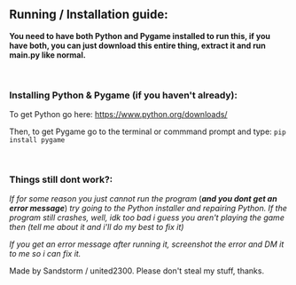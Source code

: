 ## Running / Installation guide:

**You need to have both Python and Pygame installed to run this, if you have both, you can just download this entire thing, extract it and run main.py like normal.**

<br>

### Installing Python & Pygame (if you haven't already):
To get Python go here: 
https://www.python.org/downloads/

Then, to get Pygame go to the terminal or commmand prompt and type: 
```pip install pygame```

<br>

### Things still dont work?:
*If for some reason you just cannot run the program* (***and you dont get an error message***) *try going to the Python installer and repairing Python.
If the program still crashes, well, idk too bad i guess you aren't playing the game then (tell me about it and i'll do my best to fix it)*

*If you get an error message after running it, screenshot the error and DM it to me so i can fix it.*


Made by Sandstorm / united2300.
Please don't steal my stuff, thanks.
